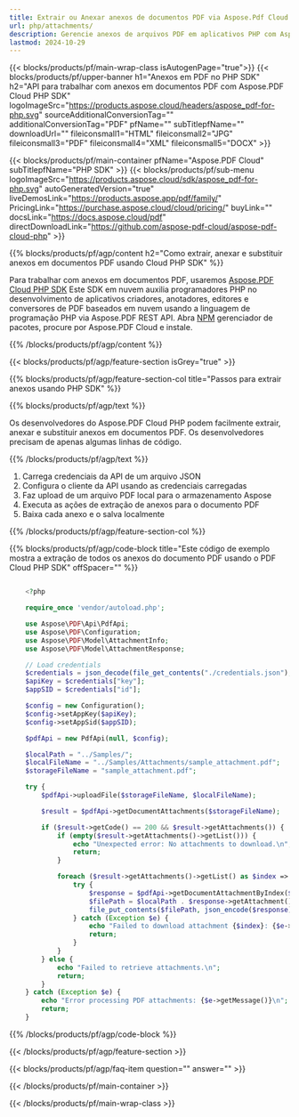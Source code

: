 ```yaml
---
title: Extrair ou Anexar anexos de documentos PDF via Aspose.Pdf Cloud PHP SDK
url: php/attachments/
description: Gerencie anexos de arquivos PDF em aplicativos PHP com Aspose.PDF Cloud. Adicione, extraia ou remova arquivos incorporados via REST API.
lastmod: 2024-10-29
---
```


{{< blocks/products/pf/main-wrap-class isAutogenPage="true">}}
{{< blocks/products/pf/upper-banner h1="Anexos em PDF no PHP SDK" h2="API para trabalhar com anexos em documentos PDF com Aspose.PDF Cloud PHP SDK" logoImageSrc="https://products.aspose.cloud/headers/aspose_pdf-for-php.svg" sourceAdditionalConversionTag="" additionalConversionTag="PDF" pfName="" subTitlepfName="" downloadUrl="" fileiconsmall1="HTML" fileiconsmall2="JPG" fileiconsmall3="PDF" fileiconsmall4="XML" fileiconsmall5="DOCX" >}}

{{< blocks/products/pf/main-container pfName="Aspose.PDF Cloud" subTitlepfName="PHP SDK" >}}
{{< blocks/products/pf/sub-menu logoImageSrc="https://products.aspose.cloud/sdk/aspose_pdf-for-php.svg"
autoGeneratedVersion="true"
liveDemosLink="https://products.aspose.app/pdf/family/" PricingLink="https://purchase.aspose.cloud/cloud/pricing/" buyLink="" docsLink="https://docs.aspose.cloud/pdf"  directDownloadLink="https://github.com/aspose-pdf-cloud/aspose-pdf-cloud-php" >}}

{{% blocks/products/pf/agp/content h2="Como extrair, anexar e substituir anexos em documentos PDF usando Cloud PHP SDK" %}}

Para trabalhar com anexos em documentos PDF, usaremos
[Aspose.PDF Cloud PHP SDK](https://products.aspose.cloud/pdf/php/)
Este SDK em nuvem auxilia programadores PHP no desenvolvimento de aplicativos criadores, anotadores, editores e conversores de PDF baseados em nuvem usando a linguagem de programação PHP via Aspose.PDF REST API. Abra
[NPM](https://www.npmjs.com/package/asposepdfcloud)
gerenciador de pacotes, procure por Aspose.PDF Cloud e instale.

{{% /blocks/products/pf/agp/content %}}

{{< blocks/products/pf/agp/feature-section isGrey="true" >}}

{{% blocks/products/pf/agp/feature-section-col title="Passos para extrair anexos usando PHP SDK" %}}

{{% blocks/products/pf/agp/text %}}

Os desenvolvedores do Aspose.PDF Cloud PHP podem facilmente extrair, anexar e substituir anexos em documentos PDF. Os desenvolvedores precisam de apenas algumas linhas de código.

{{% /blocks/products/pf/agp/text %}}

1. Carrega credenciais da API de um arquivo JSON
1. Configura o cliente da API usando as credenciais carregadas
1. Faz upload de um arquivo PDF local para o armazenamento Aspose
1. Executa as ações de extração de anexos para o documento PDF
1. Baixa cada anexo e o salva localmente

{{% /blocks/products/pf/agp/feature-section-col %}}


{{% blocks/products/pf/agp/code-block title="Este código de exemplo mostra a extração de todos os anexos do documento PDF usando o PDF Cloud PHP SDK" offSpacer="" %}}

```php

    <?php

    require_once 'vendor/autoload.php';

    use Aspose\PDF\Api\PdfApi;
    use Aspose\PDF\Configuration;
    use Aspose\PDF\Model\AttachmentInfo;
    use Aspose\PDF\Model\AttachmentResponse;

    // Load credentials
    $credentials = json_decode(file_get_contents("./credentials.json"), true);
    $apiKey = $credentials["key"];
    $appSID = $credentials["id"];

    $config = new Configuration();
    $config->setAppKey($apiKey);
    $config->setAppSid($appSID);

    $pdfApi = new PdfApi(null, $config);

    $localPath = "../Samples/";
    $localFileName = "../Samples/Attachments/sample_attachment.pdf";
    $storageFileName = "sample_attachment.pdf";

    try {
        $pdfApi->uploadFile($storageFileName, $localFileName);

        $result = $pdfApi->getDocumentAttachments($storageFileName);

        if ($result->getCode() == 200 && $result->getAttachments()) {
            if (empty($result->getAttachments()->getList())) {
                echo "Unexpected error: No attachments to download.\n";
                return;
            }

            foreach ($result->getAttachments()->getList() as $index => $attachment) {
                try {
                    $response = $pdfApi->getDocumentAttachmentByIndex($storageFileName, $index);
                    $filePath = $localPath . $response->getAttachment()->getName();
                    file_put_contents($filePath, json_encode($response));
                } catch (Exception $e) {
                    echo "Failed to download attachment {$index}: {$e->getMessage()}\n";
                    return;
                }
            }
        } else {
            echo "Failed to retrieve attachments.\n";
            return;
        }
    } catch (Exception $e) {
        echo "Error processing PDF attachments: {$e->getMessage()}\n";
        return;
    }
```

{{% /blocks/products/pf/agp/code-block %}}

{{< /blocks/products/pf/agp/feature-section >}}

{{< blocks/products/pf/agp/faq-item question="" answer="" >}}

{{< /blocks/products/pf/main-container >}}

{{< /blocks/products/pf/main-wrap-class >}}
